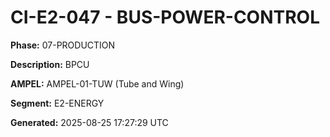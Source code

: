 # CI-E2-047 - BUS-POWER-CONTROL

**Phase:** 07-PRODUCTION

**Description:** BPCU

**AMPEL:** AMPEL-01-TUW (Tube and Wing)

**Segment:** E2-ENERGY

**Generated:** 2025-08-25 17:27:29 UTC
